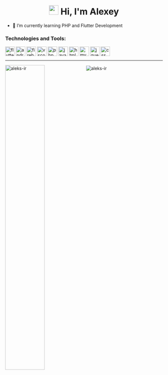 <h1 align="center"><img src="https://user-images.githubusercontent.com/57506563/167877891-f119dadf-95f3-48c6-865a-6e3431e3f106.gif" width="30" /> Hi, I'm Alexey</h1>

- 🌱 I’m currently learning PHP and Flutter Development


<h3 align="left">Technologies and Tools:</h3>
<p style="text-align:left">

<a href="https://flutter.dev/" target="blank"><img align="center" src="https://cdn.iconscout.com/icon/free/png-256/flutter-2038877-1720090.png" alt="flutter" height="30" width="30" /></a>
<a href="https://developer.android.com/" target="blank"><img align="center" src="https://icon-library.com/images/android-icon-svg/android-icon-svg-23.jpg" alt="androidstudio" height="30" width="30" /></a>
<a href="https://firebase.google.com/" target="blank"><img align="center" src="https://icon-library.com/images/65813-google-computer-icons-github-firebase-angularjs-messaging.png" alt="firebase" height="30" width="30" /></a>
<a href="https://code.visualstudio.com/" target="blank"><img align="center" src="https://icon-library.com/images/visual-studio-icon-png/visual-studio-icon-png-29.jpg" alt="vscode" height="30" width="30" /></a>
<a href="https://www.php.net/" target="blank"><img align="center" src="https://icon-library.com/images/php-icon-png/php-icon-png-7.jpg" alt="php" height="30" width="30" /></a>
<a href="https://www.javascript.com/" target="blank"><img align="center" src="https://icon-library.com/images/javascript-icon-png/javascript-icon-png-7.jpg" alt="javascript" height="30" width="30" /></a>
<a href="https://www.w3schools.com/html/" target="blank"><img align="center" src="https://icons.iconarchive.com/icons/cornmanthe3rd/plex/256/Other-html-5-icon.png" alt="html5" height="30" width="30" /></a>
<a href="https://www.mysql.com/" target="blank"><img align="center" src="https://icon-library.com/images/mysql-icon/mysql-icon-3.jpg" alt="mysql" height="30" width="30" /></a>
<a href="https://jquery.com/" target="blank"><img align="center" src="https://icon-library.com/images/jquery-icon/jquery-icon-4.jpg" alt="jquery" height="30" width="30" /></a>
<a href="https://www.w3schools.com/css/" target="blank"><img align="center" src="https://cdn.iconscout.com/icon/free/png-256/css-131-722685.png" alt="css" height="30" width="30" /></a>  



</p>
<hr></hr>

<p>
 <img align="left" src="https://github-readme-stats.vercel.app/api?username=aleks-ir&show_icons=true&bg_color=50,e96205,904e99&title_color=fff&text_color=fff&icon_color=f2f2f2&locale=en&count_private=true&hide=issues" alt="aleks-ir" width="50%" /></p>
 
 <p>&nbsp;<img align="center" src="https://github-readme-stats.vercel.app/api/top-langs?username=aleks-ir&show_icons=true&bg_color=50,e96205,904e99&title_color=fff&text_color=fff&icon_color=f2f2f2&locale=en&layout=compact&count-private=true" alt="aleks-ir" /></p>




<!--
**Aleks-ir/Aleks-ir** is a ✨ _special_ ✨ repository because its `README.md` (this file) appears on your GitHub profile.

Here are some ideas to get you started:

- 🔭 I’m currently working on ...
- 🌱 I’m currently learning ...
- 👯 I’m looking to collaborate on ...
- 🤔 I’m looking for help with ...
- 💬 Ask me about ...
- 📫 How to reach me: ...
- 😄 Pronouns: ...
- ⚡ Fun fact: ...
-->
